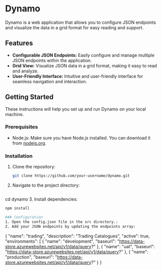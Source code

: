 # Dynamo

Dynamo is a web application that allows you to configure JSON endpoints and visualize the data in a grid format for easy reading and support.

## Features

- **Configurable JSON Endpoints:** Easily configure and manage multiple JSON endpoints within the application.
- **Grid View:** Visualize JSON data in a grid format, making it easy to read and analyze.
- **User-Friendly Interface:** Intuitive and user-friendly interface for seamless navigation and interaction.

## Getting Started

These instructions will help you set up and run Dynamo on your local machine.

### Prerequisites

- Node.js: Make sure you have Node.js installed. You can download it from [nodejs.org](https://nodejs.org/).

### Installation

1. Clone the repository:

   ```bash
   git clone https://github.com/your-username/dynamo.git
2. Navigate to the project directory:
   ```bash
  cd dynamo
3. Install dependencies:
   ```bash
   npm install

### Configuration
1. Open the config.json file in the src directory.:
2. Add your JSON endpoints by updating the endpoints array:
   ```
{
   "name": "trading",
   "description": "Trading Catalogues",
   "active": true,
   "environments": [
     {
       "name": "development",
       "baseurl": "https://data-store.azurewebsites.net/api/v1/data/query?"
     },
     {
       "name": "uat",
       "baseurl": "https://data-store.azurewebsites.net/api/v1/data/query?"
     },
     {
       "name": "production",
       "baseurl": "https://data-store.azurewebsites.net/api/v1/data/query?"
     }
 }
   
